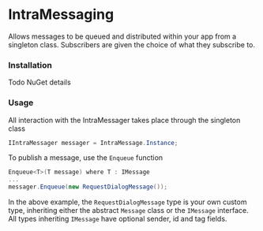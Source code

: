 # IntraMessaging
Allows messages to be queued and distributed within your app from a singleton class. Subscribers are given the choice of what they subscribe to.

### Installation
Todo NuGet details

### Usage
All interaction with the IntraMessager takes place through the singleton class

```c#
IIntraMessager messager = IntraMessage.Instance;
```

To publish a message, use the ```Enqueue``` function

``` c#
Enqueue<T>(T message) where T : IMessage
...
messager.Enqueue(new RequestDialogMessage());
```

In the above example, the ```RequestDialogMessage``` type is your own custom type, inheriting either the abstract ```Message``` class or the ```IMessage``` interface.
All types inheriting ```IMessage``` have optional sender, id and tag fields.
